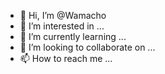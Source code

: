 - 👋 Hi, I’m @Wamacho
- 👀 I’m interested in ...
- 🌱 I’m currently learning ...
- 💞️ I’m looking to collaborate on ...
- 📫 How to reach me ...

<!---
Wamacho/Wamacho is a ✨ special ✨ repository because its `README.md` (this file) appears on your GitHub profile.
You can click the Preview link to take a look at your changes.
--->
